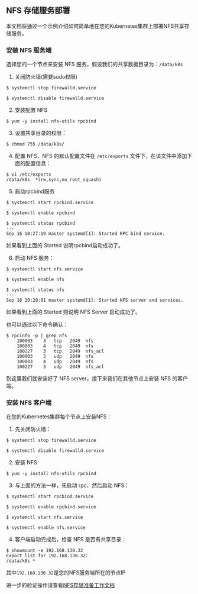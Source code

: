 ## NFS 存储服务部署

本文档将通过一个示例介绍如何简单地在您的Kubernetes集群上部署NFS共享存储服务。

### 安装 NFS 服务端

选择您的一个节点来安装 NFS 服务，假设我们的共享数据目录为：```/data/k8s```

1. 关闭防火墙(需要sudo权限)

```
$ systemctl stop firewalld.service

$ systemctl disable firewalld.service
```

2. 安装配置 NFS

```
$ yum -y install nfs-utils rpcbind
```

3. 设置共享目录的权限：

```
$ chmod 755 /data/k8s/
```

4. 配置 NFS，NFS 的默认配置文件在 ```/etc/exports``` 文件下，在该文件中添加下面的配置信息：

```
$ vi /etc/exports
/data/k8s  *(rw,sync,no_root_squash)
```

5. 启动rpcbind服务

```
$ systemctl start rpcbind.service

$ systemctl enable rpcbind

$ systemctl status rpcbind
···
Sep 16 10:27:19 master systemd[1]: Started RPC bind service.
```

如果看到上面的 Started 说明rpcbind启动成功了。

6. 启动 NFS 服务：

```
$ systemctl start nfs.service

$ systemctl enable nfs

$ systemctl status nfs
···
Sep 16 10:28:01 master systemd[1]: Started NFS server and services.
```

如果看到上面的 Started 则说明 NFS Server 启动成功了。

也可以通过以下命令确认：

```
$ rpcinfo -p | grep nfs
    100003    3   tcp   2049  nfs
    100003    4   tcp   2049  nfs
    100227    3   tcp   2049  nfs_acl
    100003    3   udp   2049  nfs
    100003    4   udp   2049  nfs
    100227    3   udp   2049  nfs_acl
```

到这里我们就安装好了 NFS server，接下来我们在其他节点上安装 NFS 的客户端。

### 安装 NFS 客户端

在您的Kubernetes集群每个节点上安装NFS：

1. 先关闭防火墙：

```
$ systemctl stop firewalld.service

$ systemctl disable firewalld.service
```

2. 安装 NFS 

```
$ yum -y install nfs-utils rpcbind
```

3. 与上面的方法一样，先启动 rpc、然后启动 NFS：
```
$ systemctl start rpcbind.service 

$ systemctl enable rpcbind.service 

$ systemctl start nfs.service    

$ systemctl enable nfs.service
```

4. 客户端启动完成后，检查 NFS 是否有共享目录：

```
$ showmount -e 192.168.130.32
Export list for 192.168.130.32:
/data/k8s *
```

其中```192.168.130.32```是您的NFS服务端所在的节点IP

进一步的验证操作请查看[NFS存储准备工作文档](README.md)

